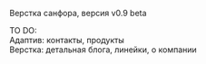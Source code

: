 Верстка санфора,
версия v0.9 beta

TO DO: <br>
Адаптив: контакты, продукты <br>
Верстка: детальная блога, линейки, о компании